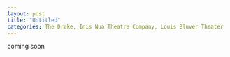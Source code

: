 ```yaml
---
layout: post
title: "Untitled"
categories: The Drake, Inis Nua Theatre Company, Louis Bluver Theater
---
```


coming soon
